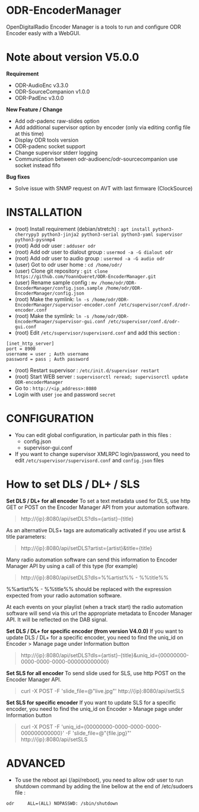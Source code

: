 # ODR-EncoderManager
OpenDigitalRadio Encoder Manager is a tools to run and configure ODR Encoder easly with a WebGUI.

# Note about version V5.0.0
**Requirement**

  * ODR-AudioEnc v3.3.0
  * ODR-SourceCompanion v1.0.0
  * ODR-PadEnc v3.0.0

**New Feature / Change**

  * Add odr-padenc raw-slides option
  * Add additional supervisor option by encoder (only via editing config file at this time)
  * Display ODR tools version
  * ODR-padenc socket support
  * Change supervisor stderr logging
  * Communication between odr-audioenc/odr-sourcecompanion use socket instead fifo

**Bug fixes**

  * Solve issue with SNMP request on AVT with last firmware (ClockSource)


# INSTALLATION

  * (root) Install requirement (debian/stretch) : `apt install python3-cherrypy3 python3-jinja2 python3-serial python3-yaml supervisor python3-pysnmp4`
  * (root) Add odr user : `adduser odr`
  * (root) Add odr user to dialout group : `usermod -a -G dialout odr`
  * (root) Add odr user to audio group : `usermod -a -G audio odr`
  * (user) Got to odr user home : `cd /home/odr/`
  * (user) Clone git repository : `git clone https://github.com/YoannQueret/ODR-EncoderManager.git`
  * (user) Rename sample config : `mv /home/odr/ODR-EncoderManager/config.json.sample /home/odr/ODR-EncoderManager/config.json`
  * (root) Make the symlink: `ln -s /home/odr/ODR-EncoderManager/supervisor-encoder.conf /etc/supervisor/conf.d/odr-encoder.conf`
  * (root) Make the symlink: `ln -s /home/odr/ODR-EncoderManager/supervisor-gui.conf /etc/supervisor/conf.d/odr-gui.conf`
  * (root) Edit `/etc/supervisor/supervisord.conf` and add this section :
```
[inet_http_server]
port = 8900
username = user ; Auth username
password = pass ; Auth password
```
  * (root) Restart supervisor : `/etc/init.d/supervisor restart`
  * (root) Start WEB server : `supervisorctl reread; supervisorctl update ODR-encoderManager`
  * Go to : `http://<ip_address>:8080`
  * Login with user `joe` and password `secret` 



# CONFIGURATION
  * You can edit global configuration, in particular path in this files :
    * config.json
    * supervisor-gui.conf
  * If you want to change supervisor XMLRPC login/password, you need to edit `/etc/supervisor/supervisord.conf` and `config.json` files


# How to set DLS / DL+ / SLS
**Set DLS / DL+ for all encoder**
To set a text metadata used for DLS, use http GET or POST on the Encoder Manager API from your automation software.
> http://{ip}:8080/api/setDLS?dls={artist}-{title}

As an alternative DLS+ tags are automatically activated if you use artist & title parameters:
> http://{ip}:8080/api/setDLS?artist={artist}&title={title}

Many radio automation software can send this information to Encoder Manager API by using a call of this type (for example)
> http://{ip}:8080/api/setDLS?dls=%%artist%% - %%title%%

%%artist%% - %%title%% should be replaced with the expression expected from your radio automation software.

At each events on your playlist (when a track start) the radio automation software will send via this url the appropriate metadata to Encoder Manager API. It will be reflected on the DAB signal.

**Set DLS / DL+ for specific encoder (from version V4.0.0)**
If you want to update DLS / DL+ for a specific encoder, you need to find the uniq_id on Encoder > Manage page under Information button
> http://{ip}:8080/api/setDLS?dls={artist}-{title}&uniq_id={00000000-0000-0000-0000-000000000000}

**Set SLS for all encoder**
To send slide used for SLS, use http POST on the Encoder Manager API.
> curl -X POST -F 'slide_file=@"live.jpg"' http://{ip}:8080/api/setSLS

**Set SLS for specific encoder**
If you want to update SLS for a specific encoder, you need to find the uniq_id on Encoder > Manage page under Information button
> curl -X POST -F 'uniq_id={00000000-0000-0000-0000-000000000000}' -F 'slide_file=@"{file.jpg}"' http://{ip}:8080/api/setSLS

# ADVANCED
  * To use the reboot api (/api/reboot), you need to allow odr user to run shutdown command by adding the line bellow at the end of /etc/sudoers file :
```
odr     ALL=(ALL) NOPASSWD: /sbin/shutdown
```

